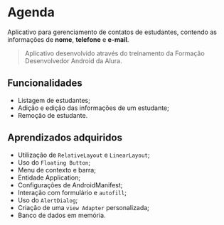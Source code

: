 # Agenda

Aplicativo para gerenciamento de contatos de estudantes, contendo as informações de **nome**, **telefone** e **e-mail**.

> Aplicativo desenvolvido através do treinamento da Formação Desenvolvedor Android da Alura.

## Funcionalidades

- Listagem de estudantes;
- Adição e edição das informações de um estudante;
- Remoção de estudante.

## Aprendizados adquiridos

- Utilização de `RelativeLayout` e `LinearLayout`;
- Uso do `Floating Button`;
- Menu de contexto e barra;
- Entidade Application;
- Configurações de AndroidManifest;
- Interação com formulário e `autofill`;
- Uso do `AlertDialog`;
- Criação de uma `view Adapter` personalizada;
- Banco de dados em memória.
